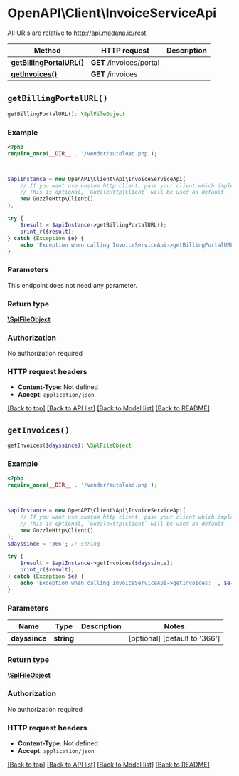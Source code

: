 # OpenAPI\Client\InvoiceServiceApi

All URIs are relative to http://api.madana.io/rest.

Method | HTTP request | Description
------------- | ------------- | -------------
[**getBillingPortalURL()**](InvoiceServiceApi.md#getBillingPortalURL) | **GET** /invoices/portal | 
[**getInvoices()**](InvoiceServiceApi.md#getInvoices) | **GET** /invoices | 


## `getBillingPortalURL()`

```php
getBillingPortalURL(): \SplFileObject
```



### Example

```php
<?php
require_once(__DIR__ . '/vendor/autoload.php');



$apiInstance = new OpenAPI\Client\Api\InvoiceServiceApi(
    // If you want use custom http client, pass your client which implements `GuzzleHttp\ClientInterface`.
    // This is optional, `GuzzleHttp\Client` will be used as default.
    new GuzzleHttp\Client()
);

try {
    $result = $apiInstance->getBillingPortalURL();
    print_r($result);
} catch (Exception $e) {
    echo 'Exception when calling InvoiceServiceApi->getBillingPortalURL: ', $e->getMessage(), PHP_EOL;
}
```

### Parameters

This endpoint does not need any parameter.

### Return type

[**\SplFileObject**](../Model/\SplFileObject.md)

### Authorization

No authorization required

### HTTP request headers

- **Content-Type**: Not defined
- **Accept**: `application/json`

[[Back to top]](#) [[Back to API list]](../../README.md#endpoints)
[[Back to Model list]](../../README.md#models)
[[Back to README]](../../README.md)

## `getInvoices()`

```php
getInvoices($dayssince): \SplFileObject
```



### Example

```php
<?php
require_once(__DIR__ . '/vendor/autoload.php');



$apiInstance = new OpenAPI\Client\Api\InvoiceServiceApi(
    // If you want use custom http client, pass your client which implements `GuzzleHttp\ClientInterface`.
    // This is optional, `GuzzleHttp\Client` will be used as default.
    new GuzzleHttp\Client()
);
$dayssince = '366'; // string

try {
    $result = $apiInstance->getInvoices($dayssince);
    print_r($result);
} catch (Exception $e) {
    echo 'Exception when calling InvoiceServiceApi->getInvoices: ', $e->getMessage(), PHP_EOL;
}
```

### Parameters

Name | Type | Description  | Notes
------------- | ------------- | ------------- | -------------
 **dayssince** | **string**|  | [optional] [default to &#39;366&#39;]

### Return type

[**\SplFileObject**](../Model/\SplFileObject.md)

### Authorization

No authorization required

### HTTP request headers

- **Content-Type**: Not defined
- **Accept**: `application/json`

[[Back to top]](#) [[Back to API list]](../../README.md#endpoints)
[[Back to Model list]](../../README.md#models)
[[Back to README]](../../README.md)
